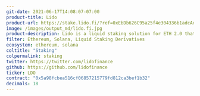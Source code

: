```yaml
---
git-date: 2021-06-17T14:08:07-07:00
product-title: Lido
product-url: https://stake.lido.fi/?ref=0xEbDb626C95a25f4e304336b1adcAd0521a1Bdca1
image: /images/output_md/lido.fi.jpg
product-description: Lido is a liquid staking solution for ETH 2.0 that lets users stake their ETH without maintaining infrastructure
filter: Ethereum, Solana, Liquid Staking Derivatives
ecosystem: ethereum, solana
coltitle: "Staking"
colpermalink: staking
twitter: https://twitter.com/lidofinance
github: https://github.com/lidofinance
ticker: LDO
contract: "0x5a98fcbea516cf06857215779fd812ca3bef1b32"
decimals: 18
---
```

